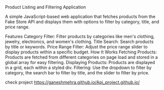 Product Listing and Filtering Application

A simple JavaScript-based web application that fetches products from the Fake Store API and displays them with options to filter by category, title, and price range.

Features
Category Filter: Filter products by categories like men's clothing, jewelry, electronics, and women's clothing.
Title Search: Search products by title or keywords.
Price Range Filter: Adjust the price range slider to display products within a specific budget.
How It Works
Fetching Products: Products are fetched from different categories on page load and stored in a global array for easy filtering.
Displaying Products: Products are displayed in a grid, each within a styled div.
Filtering: Use the dropdown to filter by category, the search bar to filter by title, and the slider to filter by price.

check project https://ganeshmehra.github.io/Api_project.github.io/
